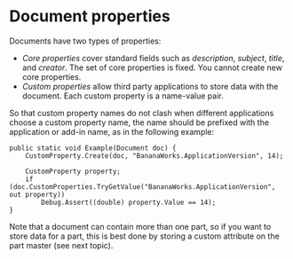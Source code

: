 # Document properties

Documents have two types of properties:

-   *Core properties* cover standard fields such as *description*, *subject*, *title*, and *creator*. The set of core properties is fixed. You cannot create new core properties.
-   *Custom properties* allow third party applications to store data with the document. Each custom property is a name-value pair.

So that custom property names do not clash when different applications choose a custom property name, the name should be prefixed with the application or add-in name, as in the following example:

```
public static void Example(Document doc) {
	CustomProperty.Create(doc, "BananaWorks.ApplicationVersion", 14);

	CustomProperty property;
	if (doc.CustomProperties.TryGetValue("BananaWorks.ApplicationVersion", out property))
		Debug.Assert((double) property.Value == 14);
}

```

Note that a document can contain more than one part, so if you want to store data for a part, this is best done by storing a custom attribute on the part master \(see next topic\).


